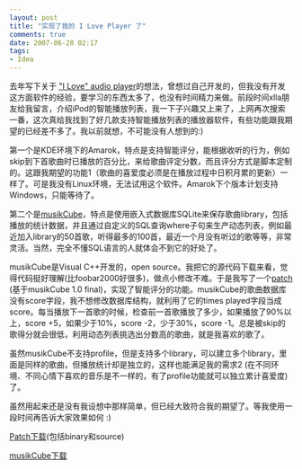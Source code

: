 ```yaml
---
layout: post
title: "实现了我的 I Love Player 了"
comments: true
date: 2007-06-28 02:17
tags:
- Idea
---
```

去年写下关于 ["I Love" audio player](/2006/08/23/I-Love-Audio-Player/)的想法，曾想过自己开发的，但我没有开发这方面软件的经验，要学习的东西太多了，也没有时间精力来做。前段时间xlla朋友给我留言，介绍iPod的智能播放列表，我一下子兴趣又上来了，上网再次搜索一番，这次真给我找到了好几款支持智能播放列表的播放器软件，有些功能跟我期望的已经差不多了。我以前就想，不可能没有人想到的:)

第一个是KDE环境下的Amarok，特点是支持智能评分，能根据收听的行为，例如skip到下首歌曲时已播放的百分比，来给歌曲评定分数，而且评分方式是脚本定制的。这跟我期望的功能1（歌曲的喜爱度必须是在播放过程中日积月累的更新）一样了。可是我没有Linux环境，无法试用这个软件。Amarok下个版本计划支持Windows，只能等待了。

第二个是[musikCube](http://www.musikcube.com)，特点是使用嵌入式数据库SQLite来保存歌曲library，包括播放的统计数据，并且通过自定义的SQL查询where子句来生产动态列表，例如最近加入library的50首歌，听得最多的100首，最近一个月没有听过的歌等等，非常灵活。当然，完全不懂SQL语言的人就体会不到它的好处了。

musikCube是Visual C++开发的，open source。我把它的源代码下载来看，觉得代码挺好理解(比foobar2000好很多)，做点小修改不难。于是我写了一个[patch](http://aleung.blogbus.com/files/11829395480.zip) (基于musikCube 1.0 final)，实现了智能评分的功能。musikCube的歌曲数据库没有score字段，我不想修改数据库结构，就利用了它的times played字段当成score。每当播放下一首歌的时候，检查前一首歌播放了多少，如果播放了90%以上，score +5，如果少于10%，score -2，少于30%，score -1。总是被skip的歌得分就会很低，利用动态列表挑选出分数高的歌曲，就是我喜欢的歌了。

虽然musikCube不支持profile，但是支持多个library，可以建立多个library，里面是同样的歌曲，但播放统计却是独立的，这样也能满足我的需求2 (在不同环境、不同心情下喜欢的音乐是不一样的，有了profile功能就可以独立累计喜爱度)了。

虽然用起来还是没有我设想中那样简单，但已经大致符合我的期望了。等我使用一段时间再告诉大家效果如何 :)  


[Patch下载](http://aleung.blogbus.com/files/11829395480.zip)(包括binary和source) 

[musikCube下载](http://www.musikcube.com/page/main/download)
